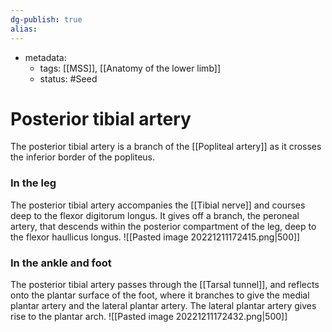 ```yaml
---
dg-publish: true
alias:
---
```

- metadata:
	- tags: [[MSS]], [[Anatomy of the lower limb]]
	- status: #Seed 
# Posterior tibial artery
The posterior tibial artery is a branch of the [[Popliteal artery]] as it crosses the inferior border of the popliteus.

### In the leg
The posterior tibial artery accompanies the [[Tibial nerve]] and courses deep to the flexor digitorum longus.
It gives off a branch, the peroneal artery, that descends within the posterior compartment of the leg, deep to the flexor haullicus longus.
![[Pasted image 20221211172415.png|500]]
### In the ankle and foot
The posterior tibial artery passes through the [[Tarsal tunnel]], and reflects onto the plantar surface of the foot, where it branches to give the medial plantar artery and the lateral plantar artery.
The lateral plantar artery gives rise to the plantar arch.
![[Pasted image 20221211172432.png|500]]
